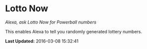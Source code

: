 # Lotto Now
*Alexa, ask Lotto Now for Powerball numbers*

This enables Alexa to tell you randomly generated lottery numbers.

**Last Updated:** 2016-03-08 15:32:41